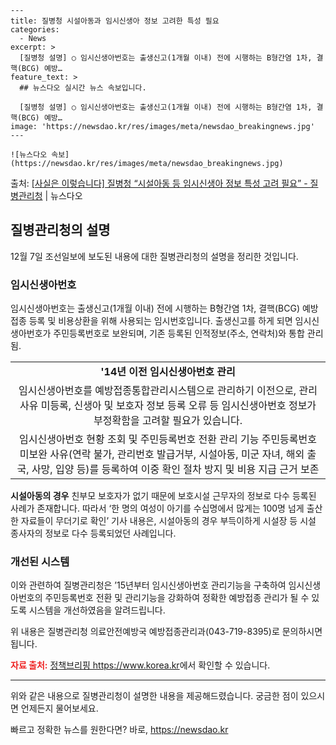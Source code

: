     ---
    title: 질병청 시설아동과 임시신생아 정보 고려한 특성 필요
    categories:
      - News
    excerpt: >
      [질병청 설명] ○ 임시신생아번호는 출생신고(1개월 이내) 전에 시행하는 B형간염 1차, 결핵(BCG) 예방…
    feature_text: >
      ## 뉴스다오 실시간 뉴스 속보입니다.
    
      [질병청 설명] ○ 임시신생아번호는 출생신고(1개월 이내) 전에 시행하는 B형간염 1차, 결핵(BCG) 예방…
    image: 'https://newsdao.kr/res/images/meta/newsdao_breakingnews.jpg'
    ---
    
    ![뉴스다오 속보](https://newsdao.kr/res/images/meta/newsdao_breakingnews.jpg)

<p>출처: <a href="https://newsdao.kr/2772" rel="dofollow">[사실은 이렇습니다] 질병청 “시설아동 등 임시신생아 정보 특성 고려 필요” - 질병관리청</a> | 뉴스다오</p>

<h2 data-ke-size="size26">질병관리청의 설명</h2>
<p data-ke-size="size16">12월 7일 조선일보에 보도된 내용에 대한 질병관리청의 설명을 정리한 것입니다. </p>

<h3><b>임시신생아번호</b></h3>
<p data-ke-size="size16">임시신생아번호는 출생신고(1개월 이내) 전에 시행하는 B형간염 1차, 결핵(BCG) 예방접종 등록 및 비용상환을 위해 사용되는 임시번호입니다. 출생신고를 하게 되면 임시신생아번호가 주민등록번호로 보완되며, 기존 등록된 인적정보(주소, 연락처)와 통합 관리됨.</p>

<table>
    <tr>
        <td style="text-align: center; height: 17px;"><b>'14년 이전 임시신생아번호 관리</b></td>
    </tr>
    <tr>
        <td style="text-align: center; height: 17px;">임시신생아번호를 예방접종통합관리시스템으로 관리하기 이전으로, 관리사유 미등록, 신생아 및 보호자 정보 등록 오류 등 임시신생아번호 정보가 부정확함을 고려할 필요가 있습니다.</td>
    </tr>
    <tr>
        <td style="text-align: center; height: 17px;">임시신생아번호 현황 조회 및 주민등록번호 전환 관리 기능 주민등록번호 미보완 사유(연락 불가, 관리번호 발급거부, 시설아동, 미군 자녀, 해외 출국, 사망, 입양 등)를 등록하여 이중 확인 절차 방지 및 비용 지급 근거 보존</td>
    </tr>
</table>

<p data-ke-size="size16"><b>시설아동의 경우</b> 친부모 보호자가 없기 때문에 보호시설 근무자의 정보로 다수 등록된 사례가 존재합니다. 따라서 ‘한 명의 여성이 아기를 수십명에서 많게는 100명 넘게 출산한 자료들이 무더기로 확인’ 기사 내용은, 시설아동의 경우 부득이하게 시설장 등 시설 종사자의 정보로 다수 등록되었던 사례입니다.</p>

<h3><b>개선된 시스템</b></h3>
<p data-ke-size="size16">이와 관련하여 질병관리청은 ’15년부터 임시신생아번호 관리기능을 구축하여 임시신생아번호의 주민등록번호 전환 및 관리기능을 강화하여 정확한 예방접종 관리가 될 수 있도록 시스템을 개선하였음을 알려드립니다. </p>

<p data-ke-size="size16">위 내용은 질병관리청 의료안전예방국 예방접종관리과(043-719-8395)로 문의하시면 됩니다.</p>

<p data-ke-size="size16"><b><span style="color: #ee2323;">자료 출처:</span></b> <a href="https://newsdao.kr/2772">정책브리핑 https://www.korea.kr</a>에서 확인할 수 있습니다.</p>
<hr>

<p data-ke-size="size16">위와 같은 내용으로 질병관리청이 설명한 내용을 제공해드렸습니다. 궁금한 점이 있으시면 언제든지 물어보세요.</p> 

빠르고 정확한 뉴스를 원한다면? 바로, <a href="https://newsdao.kr" rel="dofollow">https://newsdao.kr</a>


    
